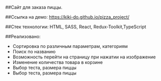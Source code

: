 ##Сайт для заказа пиццы. 


 ##Ссылка на демо: 
 https://kiki-do.github.io/pizza_project/

 ##Стек технологии: HTML, SASS, React, Redux-Toolkit,TypeScript

  
 
  

 ##Реализовано:
- Сортировка по различным параметрам, категориям 
- Поиск по названию 
- Возможность перейти на страницу при нажатии на изображение    
- Изменение количества товара в корзине
- Выбор теста, размера пиццы
- Выбор теста, размера пиццы


 

 

